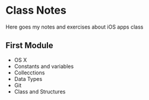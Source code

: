 # Class Notes

Here goes my notes and exercises about iOS apps class

## First Module
- OS X
- Constants and variables
- Collecctions
- Data Types
- Git
- Class and Structures
